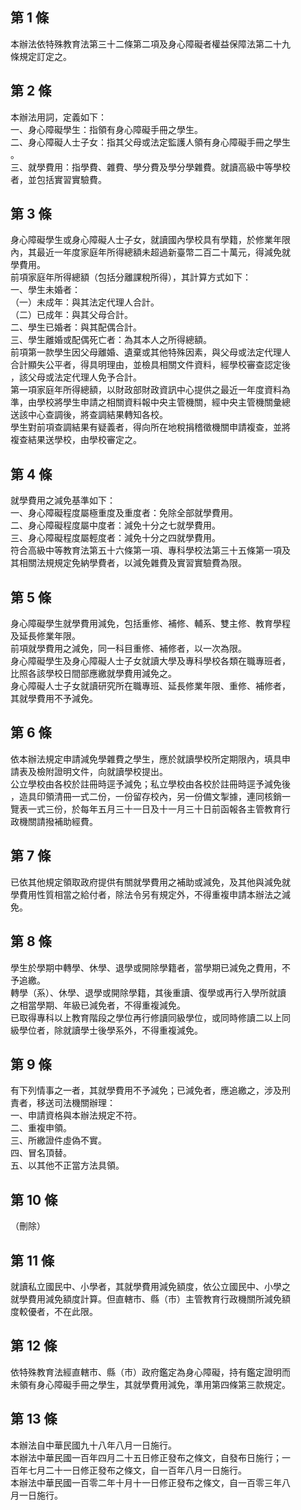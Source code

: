 第 1 條
-------
本辦法依特殊教育法第三十二條第二項及身心障礙者權益保障法第二十九  
條規定訂定之。

第 2 條
-------
本辦法用詞，定義如下：  
一、身心障礙學生：指領有身心障礙手冊之學生。  
二、身心障礙人士子女：指其父母或法定監護人領有身心障礙手冊之學生  
    。  
三、就學費用：指學費、雜費、學分費及學分學雜費。就讀高級中等學校  
    者，並包括實習實驗費。

第 3 條
-------
身心障礙學生或身心障礙人士子女，就讀國內學校具有學籍，於修業年限  
內，其最近一年度家庭年所得總額未超過新臺幣二百二十萬元，得減免就  
學費用。  
前項家庭年所得總額（包括分離課稅所得），其計算方式如下：  
一、學生未婚者：  
（一）未成年：與其法定代理人合計。  
（二）已成年：與其父母合計。  
二、學生已婚者：與其配偶合計。  
三、學生離婚或配偶死亡者：為其本人之所得總額。  
前項第一款學生因父母離婚、遺棄或其他特殊因素，與父母或法定代理人  
合計顯失公平者，得具明理由，並檢具相關文件資料，經學校審查認定後  
，該父母或法定代理人免予合計。  
第一項家庭年所得總額，以財政部財政資訊中心提供之最近一年度資料為  
準，由學校將學生申請之相關資料報中央主管機關，經中央主管機關彙總  
送該中心查調後，將查調結果轉知各校。  
學生對前項查調結果有疑義者，得向所在地稅捐稽徵機關申請複查，並將  
複查結果送學校，由學校審定之。

第 4 條
-------
就學費用之減免基準如下：  
一、身心障礙程度屬極重度及重度者：免除全部就學費用。  
二、身心障礙程度屬中度者：減免十分之七就學費用。  
三、身心障礙程度屬輕度者：減免十分之四就學費用。  
符合高級中等教育法第五十六條第一項、專科學校法第三十五條第一項及  
其相關法規規定免納學費者，以減免雜費及實習實驗費為限。

第 5 條
-------
身心障礙學生就學費用減免，包括重修、補修、輔系、雙主修、教育學程  
及延長修業年限。  
前項就學費用之減免，同一科目重修、補修者，以一次為限。  
身心障礙學生及身心障礙人士子女就讀大學及專科學校各類在職專班者，  
比照各該學校日間部應繳就學費用減免之。  
身心障礙人士子女就讀研究所在職專班、延長修業年限、重修、補修者，  
其就學費用不予減免。

第 6 條
-------
依本辦法規定申請減免學雜費之學生，應於就讀學校所定期限內，填具申  
請表及檢附證明文件，向就讀學校提出。  
公立學校由各校於註冊時逕予減免；私立學校由各校於註冊時逕予減免後  
，造具印領清冊一式二份，一份留存校內，另一份備文掣據，連同核銷一  
覽表一式三份，於每年五月三十一日及十一月三十日前函報各主管教育行  
政機關請撥補助經費。

第 7 條
-------
已依其他規定領取政府提供有關就學費用之補助或減免，及其他與減免就  
學費用性質相當之給付者，除法令另有規定外，不得重複申請本辦法之減  
免。

第 8 條
-------
學生於學期中轉學、休學、退學或開除學籍者，當學期已減免之費用，不  
予追繳。  
轉學（系）、休學、退學或開除學籍，其後重讀、復學或再行入學所就讀  
之相當學期、年級已減免者，不得重複減免。  
已取得專科以上教育階段之學位再行修讀同級學位，或同時修讀二以上同  
級學位者，除就讀學士後學系外，不得重複減免。

第 9 條
-------
有下列情事之一者，其就學費用不予減免；已減免者，應追繳之，涉及刑  
責者，移送司法機關辦理：  
一、申請資格與本辦法規定不符。  
二、重複申領。  
三、所繳證件虛偽不實。  
四、冒名頂替。  
五、以其他不正當方法具領。

第 10 條
--------
（刪除）

第 11 條
--------
就讀私立國民中、小學者，其就學費用減免額度，依公立國民中、小學之  
就學費用減免額度計算。但直轄市、縣（市）主管教育行政機關所減免額  
度較優者，不在此限。

第 12 條
--------
依特殊教育法經直轄市、縣（市）政府鑑定為身心障礙，持有鑑定證明而  
未領有身心障礙手冊之學生，其就學費用減免，準用第四條第三款規定。

第 13 條
--------
本辦法自中華民國九十八年八月一日施行。  
本辦法中華民國一百年四月二十五日修正發布之條文，自發布日施行；一  
百年七月二十一日修正發布之條文，自一百年八月一日施行。  
本辦法中華民國一百零二年十月十一日修正發布之條文，自一百零三年八  
月一日施行。

